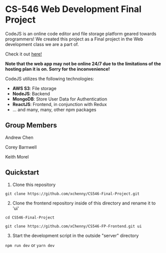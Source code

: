 # CS-546 Web Development Final Project

CodeJS is an online code editor and file storage platform geared towards programmers! We created this project as a Final project in the Web development class we are a part of.

Check it out [here!](https://codejs-editor.appspot.com)

**Note that the web app may not be online 24/7 due to the limitations of the hosting plan it is on. Sorry for the inconvenience!**

CodeJS utilizes the following technologies:

- **AWS S3**: File storage
- **NodeJS**: Backend
- **MongoDB**: Store User Data for Authentication
- **ReactJS**: Frontend, in conjunction with Redux
- ... and many, many, other npm packages

## Group Members

Andrew Chen

Corey Barnwell

Keith Morel

## Quickstart

1. Clone this repository

`git clone https://github.com/xchenny/CS546-Final-Project.git`

2. Clone the frontend repository inside of this directory and rename it to 'ui'

`cd CS546-Final-Project`

`git clone https://github.com/xChenny/CS546-FP-Frontend.git ui`

3. Start the development script in the outside "server" directory

`npm run dev` or `yarn dev`
